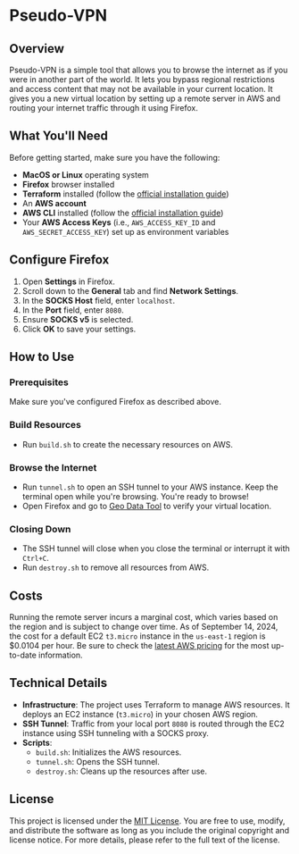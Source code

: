 # Pseudo-VPN

## Overview

Pseudo-VPN is a simple tool that allows you to browse the internet as if you were in another part of the world. It lets you bypass regional restrictions and access content that may not be available in your current location. It gives you a new virtual location by setting up a remote server in AWS and routing your internet traffic through it using Firefox.

## What You'll Need

Before getting started, make sure you have the following:

- **MacOS or Linux** operating system
- **Firefox** browser installed
- **Terraform** installed (follow the [official installation guide](https://developer.hashicorp.com/terraform/tutorials/aws-get-started/install-cli))
- An **AWS account**
- **AWS CLI** installed (follow the [official installation guide](https://docs.aws.amazon.com/cli/latest/userguide/getting-started-install.html))
- Your **AWS Access Keys** (i.e., `AWS_ACCESS_KEY_ID` and `AWS_SECRET_ACCESS_KEY`) set up as environment variables

## Configure Firefox

1. Open **Settings** in Firefox.
2. Scroll down to the **General** tab and find **Network Settings**.
3. In the **SOCKS Host** field, enter `localhost`.
4. In the **Port** field, enter `8080`.
5. Ensure **SOCKS v5** is selected.
6. Click **OK** to save your settings.

## How to Use

### Prerequisites

Make sure you've configured Firefox as described above.

### Build Resources

- Run `build.sh` to create the necessary resources on AWS.

### Browse the Internet

- Run `tunnel.sh` to open an SSH tunnel to your AWS instance. Keep the terminal open while you're browsing. You're ready to browse!
- Open Firefox and go to [Geo Data Tool](https://www.geodatatool.com/) to verify your virtual location.

### Closing Down

- The SSH tunnel will close when you close the terminal or interrupt it with `Ctrl+C`.
- Run `destroy.sh` to remove all resources from AWS.

## Costs

Running the remote server incurs a marginal cost, which varies based on the region and is subject to change over time. As of September 14, 2024, the cost for a default EC2 `t3.micro` instance in the `us-east-1` region is $0.0104 per hour. Be sure to check the [latest AWS pricing](https://aws.amazon.com/ec2/pricing/on-demand/) for the most up-to-date information.

## Technical Details

- **Infrastructure**: The project uses Terraform to manage AWS resources. It deploys an EC2 instance (`t3.micro`) in your chosen AWS region.
- **SSH Tunnel**: Traffic from your local port `8080` is routed through the EC2 instance using SSH tunneling with a SOCKS proxy.
- **Scripts**:
  - `build.sh`: Initializes the AWS resources.
  - `tunnel.sh`: Opens the SSH tunnel.
  - `destroy.sh`: Cleans up the resources after use.

## License

This project is licensed under the [MIT License](https://opensource.org/licenses/MIT). You are free to use, modify, and distribute the software as long as you include the original copyright and license notice. For more details, please refer to the full text of the license.
